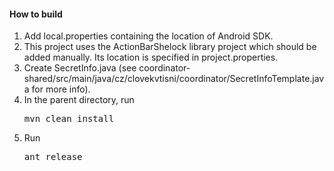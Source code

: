 #### How to build

1. Add local.properties containing the location of Android SDK.
2. This project uses the ActionBarShelock library project which should be added manually. Its location is specified in project.properties.
3. Create SecretInfo.java (see coordinator-shared/src/main/java/cz/clovekvtisni/coordinator/SecretInfoTemplate.java for more info).
4. In the parent directory, run <pre>mvn clean install</pre>
5. Run <pre>ant release</pre>

